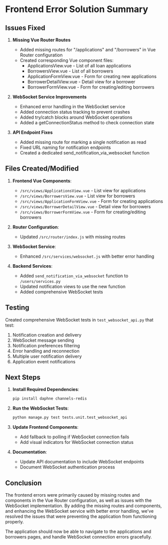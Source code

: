 # Frontend Error Solution Summary

## Issues Fixed

1. **Missing Vue Router Routes**
   - Added missing routes for "/applications" and "/borrowers" in Vue Router configuration
   - Created corresponding Vue component files:
     - ApplicationsView.vue - List of all loan applications
     - BorrowersView.vue - List of all borrowers
     - ApplicationFormView.vue - Form for creating new applications
     - BorrowerDetailView.vue - Detail view for a borrower
     - BorrowerFormView.vue - Form for creating/editing borrowers

2. **WebSocket Service Improvements**
   - Enhanced error handling in the WebSocket service
   - Added connection status tracking to prevent crashes
   - Added try/catch blocks around WebSocket operations
   - Added a getConnectionStatus method to check connection state

3. **API Endpoint Fixes**
   - Added missing route for marking a single notification as read
   - Fixed URL naming for notification endpoints
   - Created a dedicated send_notification_via_websocket function

## Files Created/Modified

1. **Frontend Vue Components**:
   - `/src/views/ApplicationsView.vue` - List view for applications
   - `/src/views/BorrowersView.vue` - List view for borrowers
   - `/src/views/ApplicationFormView.vue` - Form for creating applications
   - `/src/views/BorrowerDetailView.vue` - Detail view for borrowers
   - `/src/views/BorrowerFormView.vue` - Form for creating/editing borrowers

2. **Router Configuration**:
   - Updated `/src/router/index.js` with missing routes

3. **WebSocket Service**:
   - Enhanced `/src/services/websocket.js` with better error handling

4. **Backend Services**:
   - Added `send_notification_via_websocket` function to `/users/services.py`
   - Updated notification views to use the new function
   - Added comprehensive WebSocket tests

## Testing

Created comprehensive WebSocket tests in `test_websocket_api.py` that test:

1. Notification creation and delivery
2. WebSocket message sending
3. Notification preferences filtering
4. Error handling and reconnection
5. Multiple user notification delivery
6. Application event notifications

## Next Steps

1. **Install Required Dependencies**:
   ```bash
   pip install daphne channels-redis
   ```

2. **Run the WebSocket Tests**:
   ```bash
   python manage.py test tests.unit.test_websocket_api
   ```

3. **Update Frontend Components**:
   - Add fallback to polling if WebSocket connection fails
   - Add visual indicators for WebSocket connection status

4. **Documentation**:
   - Update API documentation to include WebSocket endpoints
   - Document WebSocket authentication process

## Conclusion

The frontend errors were primarily caused by missing routes and components in the Vue Router configuration, as well as issues with the WebSocket implementation. By adding the missing routes and components, and enhancing the WebSocket service with better error handling, we've resolved the issues that were preventing the application from functioning properly.

The application should now be able to navigate to the applications and borrowers pages, and handle WebSocket connection errors gracefully.
